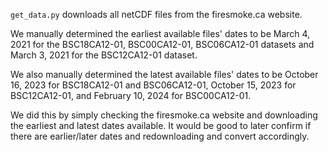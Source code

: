 `get_data.py` downloads all netCDF files from the firesmoke.ca website.

We manually determined the earliest available files' dates to be March 4, 2021 for the BSC18CA12-01, BSC00CA12-01, BSC06CA12-01 datasets and March 3, 2021 for the BSC12CA12-01 dataset.

We also manually determined the latest available files' dates to be October 16, 2023 for BSC18CA12-01 and BSC06CA12-01, October 15, 2023 for BSC12CA12-01, and February 10, 2024 for BSC00CA12-01.

We did this by simply checking the firesmoke.ca website and downloading the earliest and latest dates available. It would be good to later confirm if there are earlier/later dates and redownloading and convert accordingly.
